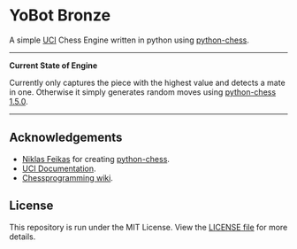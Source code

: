 # YoBot Bronze

A simple [UCI](http://wbec-ridderkerk.nl/html/UCIProtocol.html) Chess Engine written in python using [python-chess](https://github.com/niklasf/python-chess).

---
**Current State of Engine**

Currently only captures the piece with the highest value and detects a mate in one. Otherwise it simply generates random moves using [python-chess 1.5.0](https://pypi.org/project/chess/).

---

## Acknowledgements

- [Niklas Feikas](https://github.com/niklasf) for creating [python-chess](https://github.com/niklasf/python-chess).
- [UCI Documentation](http://wbec-ridderkerk.nl/html/UCIProtocol.html).
- [Chessprogramming wiki](https://www.chessprogramming.org/Main_Page).

## License

This repository is run under the MIT License. View the [LICENSE file](https://github.com/TheYoBots/YoBot_Bronze/blob/master/LICENSE) for more details.
